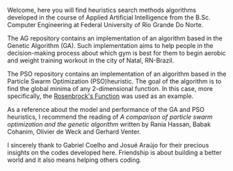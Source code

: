 Welcome, here you will find heuristics search methods algorithms developed in the course of Applied Artificial Intelligence from the B.Sc. Computer Engineering at Federal University of Rio Grande Do Norte.

The AG repository contains an implementation of an algorithm based in the Genetic Algorithm (GA). Such implementation aims to help people in the decision-making process about which gym is best for them to begin aerobic and weight training workout in the city of Natal, RN-Brazil. 

The PSO repository contains an implementation of an algorithm based in the Particle Swarm Optimization (PSO)heuristic. The goal of the algorithm is to find the global minima of any 2-dimensional function. In this case, more specifically, the <a href="https://en.wikipedia.org/wiki/Rosenbrock_function">Rosenbrock's Function</a> was used as an example.

As a reference about the model and performance of the GA and PSO heuristics, I recommend the reading of <i>A comparison of particle swarm optimization and the genetic algorithm</i> written by Rania Hassan, Babak Cohanim, Olivier de Weck and Gerhard Venter.

I sincerely thank to Gabriel Coelho and Josué Araújo for their precious insights on the codes developed here. Friendship is about building a better world and it also means helping others coding.
